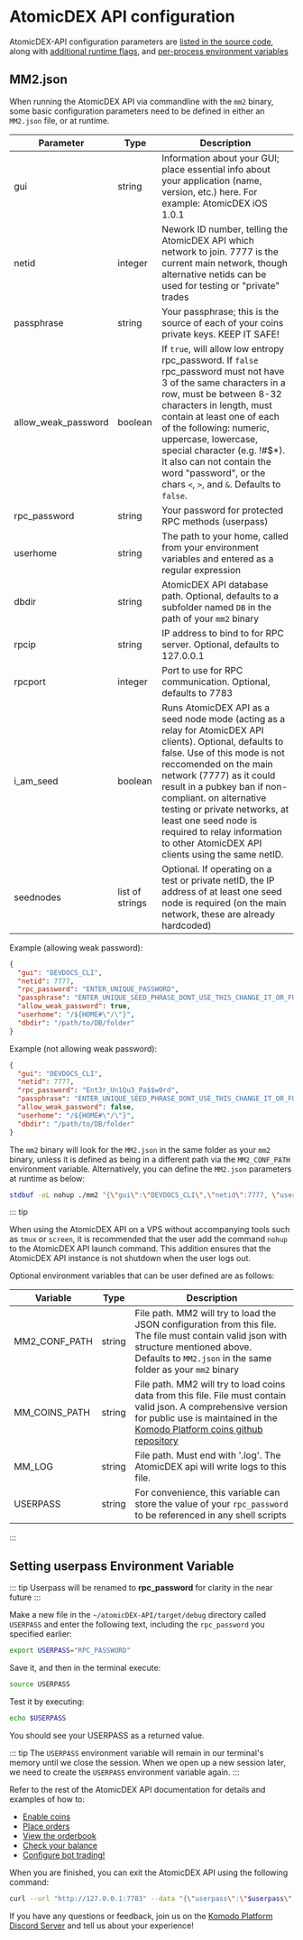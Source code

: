 # AtomicDEX API configuration

AtomicDEX-API configuration parameters are [listed in the source code](https://github.com/KomodoPlatform/atomicDEX-API/blob/mm2.1/mm2src/mm2.rs#L126), along with [additional runtime flags](https://github.com/KomodoPlatform/atomicDEX-API/blob/mm2.1/mm2src/mm2.rs#L115), and [per-process environment variables](https://github.com/KomodoPlatform/atomicDEX-API/blob/mm2.1/mm2src/mm2.rs#L171)


## MM2.json

When running the AtomicDEX API via commandline with the `mm2` binary, some basic configuration parameters need to be defined in either an `MM2.json` file, or at runtime.

| Parameter    | Type              | Description                     |
| ------------ | ------------------| ----------------------------------------------------------------------------------------------------------------------------------------------------------- |
| gui          | string            | Information about your GUI; place essential info about your application (name, version, etc.) here. For example: AtomicDEX iOS 1.0.1                        |
| netid        | integer           | Nework ID number, telling the AtomicDEX API which network to join. 7777 is the current main network, though alternative netids can be used for testing or "private" trades |
| passphrase   | string            | Your passphrase; this is the source of each of your coins private keys. KEEP IT SAFE!                                                                       |
| allow_weak_password   | boolean  | If `true`, will allow low entropy rpc_password. If `false` rpc_password must not have 3 of the same characters in a row, must be between 8-32 characters in length, must contain at least one of each of the following: numeric, uppercase, lowercase, special character (e.g. !#$*). It also can not contain the word "password", or the chars `<`, `>`, and `&`. Defaults to `false`.                                                                        |
| rpc_password | string            | Your password for protected RPC methods (userpass)                                                                                                          |
| userhome     | string            | The path to your home, called from your environment variables and entered as a regular expression                                                           |
| dbdir        | string            | AtomicDEX API database path. Optional, defaults to a subfolder named `DB` in the path of your `mm2` binary                                                  |
| rpcip        | string            | IP address to bind to for RPC server. Optional, defaults to 127.0.0.1                                                                                       |
| rpcport      | integer           | Port to use for RPC communication. Optional, defaults to 7783                                                                                               |
| i_am_seed    | boolean           | Runs AtomicDEX API as a seed node mode (acting as a relay for AtomicDEX API clients). Optional, defaults to false. Use of this mode is not reccomended on the main network (7777) as it could result in a pubkey ban if non-compliant. on alternative testing or private networks, at least one seed node is required to relay information to other AtomicDEX API clients using the same netID.                                            |
| seednodes    | list of strings   | Optional. If operating on a test or private netID, the IP address of at least one seed node is required (on the main network, these are already hardcoded)  |


Example (allowing weak password):

```json
{
  "gui": "DEVDOCS_CLI",
  "netid": 7777,
  "rpc_password": "ENTER_UNIQUE_PASSWORD",
  "passphrase": "ENTER_UNIQUE_SEED_PHRASE_DONT_USE_THIS_CHANGE_IT_OR_FUNDS_NOT_SAFU",
  "allow_weak_password": true,
  "userhome": "/${HOME#\"/\"}",
  "dbdir": "/path/to/DB/folder"
}
```

Example (not allowing weak password):

```json
{
  "gui": "DEVDOCS_CLI",
  "netid": 7777,
  "rpc_password": "Ent3r_Un1Qu3_Pa$$w0rd",
  "passphrase": "ENTER_UNIQUE_SEED_PHRASE_DONT_USE_THIS_CHANGE_IT_OR_FUNDS_NOT_SAFU",
  "allow_weak_password": false,
  "userhome": "/${HOME#\"/\"}",
  "dbdir": "/path/to/DB/folder"
}
```

The `mm2` binary will look for the `MM2.json` in the same folder as your `mm2` binary, unless it is defined as being in a different path via the `MM2_CONF_PATH` environment variable.
Alternatively, you can define the `MM2.json` parameters at runtime as below:

```bash
stdbuf -oL nohup ./mm2 "{\"gui\":\"DEVDOCS_CLI\",\"netid\":7777, \"userhome\":\"/${HOME#"/"}\", \"passphrase\":\"ENTER_UNIQUE_SEED_PHRASE_DONT_USE_THIS_CHANGE_IT_FUNDS_OR_NOT_SAFU\", \"rpc_password\":\"Ent3r_Un1Qu3_Pa$$w0rd\"}" &
```

::: tip

When using the AtomicDEX API on a VPS without accompanying tools such as `tmux` or `screen`, it is recommended that the user add the command `nohup` to the AtomicDEX API launch command. This addition ensures that the AtomicDEX API instance is not shutdown when the user logs out.


Optional environment variables that can be user defined are as follows:

| Variable      | Type              | Description                     |
| ------------- | ------------------| ----------------------------------------------------------------------------------------------------------------------------------------------------------- |
| MM2_CONF_PATH | string            | File path. MM2 will try to load the JSON configuration from this file. The file must contain valid json with structure mentioned above. Defaults to `MM2.json` in the same folder as your `mm2` binary |
| MM_COINS_PATH | string            | File path. MM2 will try to load coins data from this file. File must contain valid json. A comprehensive version for public use is maintained in the [Komodo Platform coins github repository](https://github.com/KomodoPlatform/coins/blob/master/coins)  |
| MM_LOG        | string            | File path. Must end with '.log'. The AtomicDEX api will write logs to this file. |
| USERPASS      | string            | For convenience, this variable can store the value of your `rpc_password` to be referenced in any shell scripts |

:::

## Setting userpass Environment Variable

::: tip
Userpass will be renamed to <b>rpc_password</b> for clarity in the near future
:::

Make a new file in the `~/atomicDEX-API/target/debug` directory called `USERPASS` and enter the following text, including the `rpc_password` you specified earlier:

```bash
export USERPASS="RPC_PASSWORD"
```

Save it, and then in the terminal execute:

```bash
source USERPASS
```

Test it by executing:

```bash
echo $USERPASS
```

You should see your USERPASS as a returned value.

::: tip
The `USERPASS` environment variable will remain in our terminal's memory until we close the session. When we open up a new session later, we need to create the `USERPASS` environment variable again. 
:::

Refer to the rest of the AtomicDEX API documentation for details and examples of how to:
* [Enable coins](../../atomicdex-api-legacy/electrum.html)
* [Place orders](../../atomicdex-api-legacy/buy.html)
* [View the orderbook](../../atomicdex-api-legacy/orderbook.html) 
* [Check your balance](../../atomicdex-api-legacy/my_balance.html)
* [Configure bot trading!](../../atomicdex-api-20-dev/start_simple_market_maker_bot.html)

When you are finished, you can exit the AtomicDEX API using the following command:

```bash
curl --url "http://127.0.0.1:7783" --data "{\"userpass\":\"$userpass\",\"method\":\"stop\"}"
```

If you have any questions or feedback, join us on the [Komodo Platform Discord Server](https://komodoplatform.com/discord) and tell us about your experience!
